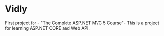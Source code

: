 # Vidly
First project for - "The Complete ASP.NET MVC 5 Course"- This is a project for learning ASP.NET CORE and Web API.

